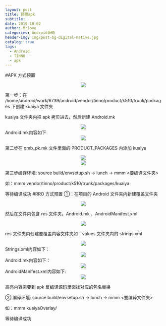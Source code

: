 ```yaml
---
layout: post
title: 预置apk
subtitle:
date: 2019-10-02
author: Mrlove
categories: Android源码
header-img: img/post-bg-digital-native.jpg
catalog: true
tags:
  - Android
  - TINNO
  - apk
---
```


#APK 方式预置

<div align="center">
 <img src="../img/2019-10-02/2019-10-02-1.1.png">  
</div>

第一步：在 /home/android/work/6739/android/vendor/tinno/product/k510/trunk/packages 下创建 kuaiya 文件夹

kuaiya 文件夹内把 apk 拷贝进去，然后新建 Android.mk

<div align="center">
	<img src="../img/2019-10-02/2019-10-02-1.2.png">  
</div>  
Android.mk内容如下

<div align="center">
	<img src="/img/2019-10-02/2019-10-02-1.9.png">  
</div>

第二步在 qmb_pk.mk 文件里面的 PRODUCT_PACKAGES 内添加 kuaiya

<div align="center">
	<img src="/img/2019-10-02/2019-10-02-1.3.png">  
</div>  
<div align="center">
	<img src="/img/2019-10-02/2019-10-02-1.4.png">  
</div>

第三步编译环境: source build/envsetup.sh → lunch → mmm <要编译文件夹>

如：mmm vendor/tinno/product/k510/trunk/packages/kuaiya

等待编译成功
#RRO 方式预置
①：在项目的 Android 文件夹内新建覆盖文件夹

<div align="center">
	<img src="/img/2019-10-02/2019-10-02-1.5.png">  
</div>

然后在文件内包含 res 文件夹，Android.mk ，AndroidManifest.xml

<div align="center">
	<img src="/img/2019-10-02/2019-10-02-1.6.png">  
</div>

res 文件夹内创建要覆盖内容文件夹如：values 文件夹内的 strings.xml

<div align="center">
	<img src="/img/2019-10-02/2019-10-02-1.7.png">  
</div>  
Strings.xml内容如下：
<div align="center">
	<img src="/img/2019-10-02/2019-10-02-1.10.png">  
</div>  
Android.mk内容如下：
<div align="center">
	<img src="/img/2019-10-02/2019-10-02-1.11.png">  
</div>  
AndroidManifest.xml内容如下:
<div align="center">
	<img src="/img/2019-10-02/2019-10-02-1.8.png">  
</div>

高亮内容需要到 apk 反编译源码里面找对应的包名替换

② 编译环境: source build/envsetup.sh → lunch → mmm <要编译文件夹>

如：mmm kuaiyaOverlay/

等待编译成功
